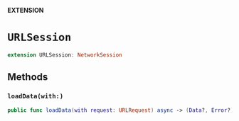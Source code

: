 **EXTENSION**

# `URLSession`
```swift
extension URLSession: NetworkSession
```

## Methods
### `loadData(with:)`

```swift
public func loadData(with request: URLRequest) async -> (Data?, Error?)
```
